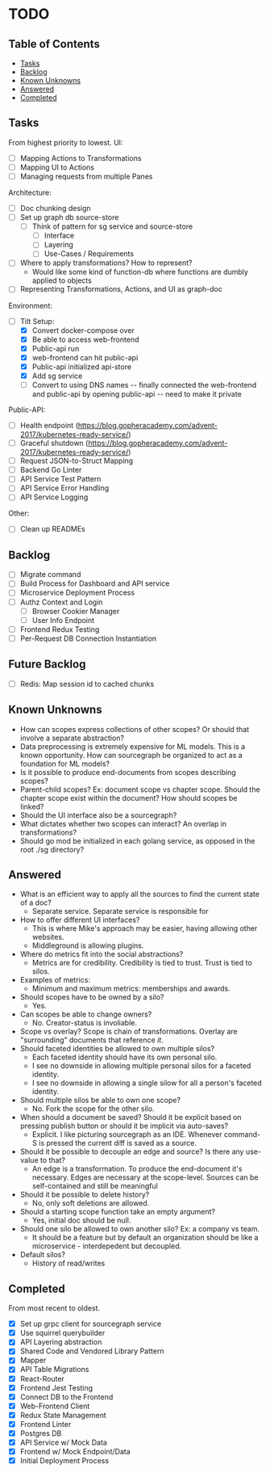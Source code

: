 # TODO 

## Table of Contents 
- [Tasks](#todo)
- [Backlog](#backlog)
- [Known Unknowns](#known-unknowns)    
- [Answered](#answered)   
- [Completed](#completed)

## Tasks 
From highest priority to lowest.
UI: 
- [ ] Mapping Actions to Transformations 
- [ ] Mapping UI to Actions 
- [ ] Managing requests from multiple Panes

Architecture: 
- [ ] Doc chunking design 
- [ ] Set up graph db source-store 
    - [ ] Think of pattern for sg service and source-store
        - [ ] Interface 
        - [ ] Layering 
        - [ ] Use-Cases / Requirements 
- [ ] Where to apply transformations? How to represent? 
    - Would like some kind of function-db where functions are dumbly applied to objects
- [ ] Representing Transformations, Actions, and UI as graph-doc 
 
Environment:    
- [ ] Tilt Setup: 
    - [x] Convert docker-compose over
    - [x] Be able to access web-frontend 
    - [x] Public-api run 
    - [x] web-frontend can hit public-api 
    - [x] Public-api initialized api-store
    - [x] Add sg service
    - [ ] Convert to using DNS names -- finally connected the web-frontend 
        and public-api by opening public-api -- need to make it private 

Public-API: 
- [ ] Health endpoint (https://blog.gopheracademy.com/advent-2017/kubernetes-ready-service/)
- [ ] Graceful shutdown (https://blog.gopheracademy.com/advent-2017/kubernetes-ready-service/)
- [ ] Request JSON-to-Struct Mapping
- [ ] Backend Go Linter
- [ ] API Service Test Pattern
- [ ] API Service Error Handling 
- [ ] API Service Logging

Other: 
- [ ] Clean up READMEs 

## Backlog
- [ ] Migrate command
- [ ] Build Process for Dashboard and API service
- [ ] Microservice Deployment Process
- [ ] Authz Context and Login
    - [ ] Browser Cookier Manager 
    - [ ] User Info Endpoint
- [ ] Frontend Redux Testing
- [ ] Per-Request DB Connection Instantiation

## Future Backlog 
- [ ] Redis: Map session id to cached chunks 


## Known Unknowns
- How can scopes express collections of other scopes? Or should that involve a separate abstraction? 
- Data preprocessing is extremely expensive for ML models. This is a known opportunity. How can sourcegraph be organized to act as a foundation for ML models? 
- Is it possible to produce end-documents from scopes describing scopes? 
- Parent-child scopes? Ex: document scope vs chapter scope. Should the chapter scope exist within the document? How should scopes be linked? 
- Should the UI interface also be a sourcegraph? 
- What dictates whether two scopes can interact? An overlap in transformations?
- Should go mod be initialized in each golang service, as opposed in the root ./sg directory?

## Answered
- What is an efficient way to apply all the sources to find the current state of a doc?
    - Separate service. Separate service is responsible for 
- How to offer different UI interfaces? 
    - This is where Mike's approach may be easier, having allowing other websites. 
    - Middleground is allowing plugins. 
- Where do metrics fit into the social abstractions? 
    - Metrics are for credibility. Credibility is tied to trust. Trust is tied to silos.
- Examples of metrics: 
    - Minimum and maximum metrics: memberships and awards.
- Should scopes have to be owned by a silo? 
    - Yes. 
- Can scopes be able to change owners? 
    - No. Creator-status is involiable. 
- Scope vs overlay? 
    Scope is chain of transformations. Overlay are "surrounding" documents that reference _it_.     
- Should faceted identities be allowed to own multiple silos?
    - Each faceted identity should have its own personal silo. 
    - I see no downside in allowing multiple personal silos for a faceted identity. 
    - I see no downside in allowing a single silow for all a person's faceted identity. 
- Should multiple silos be able to own one scope? 
    - No. Fork the scope for the other silo. 
- When should a document be saved? Should it be explicit based on pressing publish button or should it be implicit via auto-saves? 
    - Explicit. I like picturing sourcegraph as an IDE. Whenever command-S is pressed the current diff is saved as a source.
- Should it be possible to decouple an edge and source? Is there any use-value to that? 
    - An edge is a transformation. To produce the end-document it's necessary. Edges are necessary at the scope-level. Sources can be self-contained and still be meaningful
- Should it be possible to delete history?
    - No, only soft deletions are allowed.  
- Should a starting scope function take an empty argument? 
    - Yes, initial doc should be null.  
- Should one silo be allowed to own another silo? Ex: a company vs team. 
    - It should be a feature but by default an organization should be like a microservice - interdepedent but decoupled. 
- Default silos? 
    - History of read/writes

## Completed
From most recent to oldest.
- [x] Set up grpc client for sourcegraph service
- [x] Use squirrel querybuilder 
- [x] API Layering abstraction
- [x] Shared Code and Vendored Library Pattern
- [x] Mapper
- [x] API Table Migrations
- [x] React-Router
- [x] Frontend Jest Testing
- [x] Connect DB to the Frontend
- [x] Web-Frontend Client
- [x] Redux State Management
- [x] Frontend Linter
- [x] Postgres DB
- [x] API Service w/ Mock Data
- [x] Frontend w/ Mock Endpoint/Data
- [x] Initial Deployment Process
